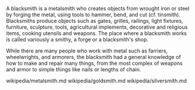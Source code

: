 A blacksmith is a metalsmith who creates objects from wrought iron or steel by forging the metal, using tools to hammer, bend, and cut (cf. tinsmith). Blacksmiths produce objects such as gates, grilles, railings, light fixtures, furniture, sculpture, tools, agricultural implements, decorative and religious items, cooking utensils and weapons. The place where a blacksmith works is called variously a smithy, a forge or a blacksmith's shop.

While there are many people who work with metal such as farriers, wheelwrights, and armorers, the blacksmith had a general knowledge of how to make and repair many things, from the most complex of weapons and armor to simple things like nails or lengths of chain.

wikipedia/metalsmith.md
wikipedia/goldsmith.md
wikipedia/silversmith.md
